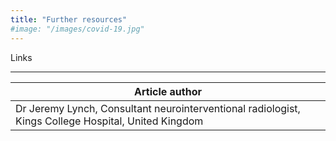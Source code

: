 ```yaml
---
title: "Further resources"
#image: "/images/covid-19.jpg"
---
```


Links

---
| Article author   |
| ---------------- |
| Dr Jeremy Lynch,   Consultant neurointerventional radiologist, Kings College Hospital, United Kingdom |

